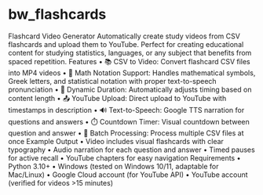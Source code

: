 # bw_flashcards

Flashcard Video Generator
Automatically create study videos from CSV flashcards and upload them to YouTube. Perfect for creating educational content for studying statistics, languages, or any subject that benefits from spaced repetition.
Features
•	📚 CSV to Video: Convert flashcard CSV files into MP4 videos
•	🔢 Math Notation Support: Handles mathematical symbols, Greek letters, and statistical notation with proper text-to-speech pronunciation
•	🎨 Dynamic Duration: Automatically adjusts timing based on content length
•	📤 YouTube Upload: Direct upload to YouTube with timestamps in description
•	🔊 Text-to-Speech: Google TTS narration for questions and answers
•	⏱️ Countdown Timer: Visual countdown between question and answer
•	🎯 Batch Processing: Process multiple CSV files at once
Example Output
•	Video includes visual flashcards with clear typography
•	Audio narration for each question and answer
•	Timed pauses for active recall
•	YouTube chapters for easy navigation
Requirements
•	Python 3.10+
•	Windows (tested on Windows 10/11, adaptable for Mac/Linux)
•	Google Cloud account (for YouTube API)
•	YouTube account (verified for videos >15 minutes)

